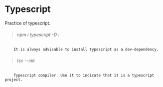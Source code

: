 # Typescript
Practice of typescript.

> ###### npm i typescript -D : 
        It is always advisable to install typescript as a dev-dependency.
> ###### tsc --init
        Typescript compiler. Use it to indicate that it is a typescript project.
